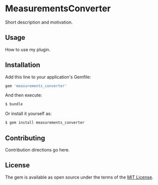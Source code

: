 # MeasurementsConverter
Short description and motivation.

## Usage
How to use my plugin.

## Installation
Add this line to your application's Gemfile:

```ruby
gem 'measurements_converter'
```

And then execute:
```bash
$ bundle
```

Or install it yourself as:
```bash
$ gem install measurements_converter
```

## Contributing
Contribution directions go here.

## License
The gem is available as open source under the terms of the [MIT License](http://opensource.org/licenses/MIT).
